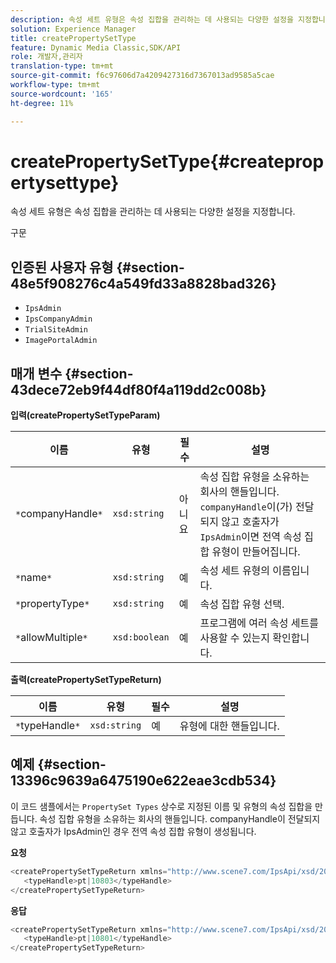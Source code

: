 ```yaml
---
description: 속성 세트 유형은 속성 집합을 관리하는 데 사용되는 다양한 설정을 지정합니다.
solution: Experience Manager
title: createPropertySetType
feature: Dynamic Media Classic,SDK/API
role: 개발자,관리자
translation-type: tm+mt
source-git-commit: f6c97606d7a4209427316d7367013ad9585a5cae
workflow-type: tm+mt
source-wordcount: '165'
ht-degree: 11%

---
```



# createPropertySetType{#createpropertysettype}

속성 세트 유형은 속성 집합을 관리하는 데 사용되는 다양한 설정을 지정합니다.

구문

## 인증된 사용자 유형 {#section-48e5f908276c4a549fd33a8828bad326}

* `IpsAdmin`
* `IpsCompanyAdmin`
* `TrialSiteAdmin`
* `ImagePortalAdmin`

## 매개 변수 {#section-43dece72eb9f44df80f4a119dd2c008b}

**입력(createPropertySetTypeParam)**

| 이름 | 유형 | 필수 | 설명 |
|---|---|---|---|
| `*`companyHandle`*` | `xsd:string` | 아니요 | 속성 집합 유형을 소유하는 회사의 핸들입니다. `companyHandle`이(가) 전달되지 않고 호출자가 `IpsAdmin`이면 전역 속성 집합 유형이 만들어집니다. |
| `*`name`*` | `xsd:string` | 예 | 속성 세트 유형의 이름입니다. |
| `*`propertyType`*` | `xsd:string` | 예 | 속성 집합 유형 선택. |
| `*`allowMultiple`*` | `xsd:boolean` | 예 | 프로그램에 여러 속성 세트를 사용할 수 있는지 확인합니다. |

**출력(createPropertySetTypeReturn)**

| 이름 | 유형 | 필수 | 설명 |
|---|---|---|---|
| `*`typeHandle`*` | `xsd:string` | 예 | 유형에 대한 핸들입니다. |

## 예제 {#section-13396c9639a6475190e622eae3cdb534}

이 코드 샘플에서는 `PropertySet Types` 상수로 지정된 이름 및 유형의 속성 집합을 만듭니다. 속성 집합 유형을 소유하는 회사의 핸들입니다. companyHandle이 전달되지 않고 호출자가 IpsAdmin인 경우 전역 속성 집합 유형이 생성됩니다.

**요청**

```java
<createPropertySetTypeReturn xmlns="http://www.scene7.com/IpsApi/xsd/2008-01-15">
   <typeHandle>pt|10803</typeHandle>
</createPropertySetTypeReturn>
```

**응답**

```java
<createPropertySetTypeReturn xmlns="http://www.scene7.com/IpsApi/xsd/2008-01-15">
   <typeHandle>pt|10801</typeHandle>
</createPropertySetTypeReturn>
```

